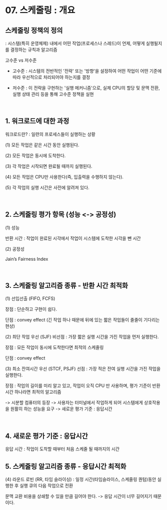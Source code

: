 # 07. 스케줄링 : 개요

## 스케줄링 정책의 정의
: 시스템(특히 운영체제) 내에서 어떤 작업(프로세스나 스레드)이 언제, 어떻게 실행될지를 결정하는 규칙과 알고리즘


고수준 vs 저수준


- 고수준 : 시스템의 전반적인 '전략' 또는 '방향'을 설정하여 어떤 작업이 어떤 기준에 따라 우선적으로 처리되어야 하는지를 결정

 
- 저수준 : 이 전략을 구현하는 '실행 메커니즘'으로, 실제 CPU의 할당 및 문맥 전환, 실행 상태 관리 등을 통해 고수준 정책을 실현

<br>

## 1. 워크로드에 대한 과정
워크로드란? : 일련의 프로세스들이 실행하는 상황


(1) 모든 작업은 같은 시간 동안 실행된다.


(2) 모든 작업은 동시에 도착한다.


(3) 각 작업은 시작되면 완료될 때까지 실행된다.


(4) 모든 작업은 CPU만 사용한다(즉, 입출력을 수행하지 않는다).


(5) 각 작업의 실행 시간은 사전에 알려져 있다.

<br>

## 2. 스케줄링 평가 항목 (성능 <-> 공정성)
(1) 성능


반환 시간 : 작업이 완료된 시각에서 작업이 시스템에 도착한 시각을 뺀 시간



(2) 공정성


Jain’s Fairness Index 

<br>

## 3. 스케줄링 알고리즘 종류 - 반환 시간 최적화
(1) 선입선출 (FIFO, FCFS) 


장점 : 단순하고 구현이 쉽다.


단점 : convey effect (긴 작업 하나 때문에 뒤에 있는 짧은 작업들이 줄줄이 기다리는 현상)




(2) 최단 작업 우선 (SJF) 비선점 : 가장 짧은 실행 시간을 가진 작업을 먼저 실행한다.


장점 : 모든 작업이 동시에 도착한다면 최적의 스케줄링 


단점 : convey effect 




(3) 최소 잔여시간 우선 (STCF, PSJF) 선점 : 가장 적은 잔여 실행 시간을 가진 작업을 실행한다.


장점 : 작업의 길이를 미리 알고 있고, 작업이 오직 CPU 만 사용하며, 평가 기준이 반환 시간 하나라면 최적의 알고리즘



-> 시분할 컴퓨터의 등장
-> 사용자는 터미널에서 작업하게 되어 시스템에게 상호작용을 원활히 하는 성능을 요구
-> 새로운 평가 기준 : 응답시간

<br>

## 4. 새로운 평가 기준 : 응답시간
응답 시간 : 작업이 도착할 때부터 처음 스케줄 될 때까지의 시간

## 5. 스케줄링 알고리즘 종류 - 응답시간 최적화
(4) 라운드 로빈 (RR, 타임 슬라이싱) : 일정 시간(타임슬라이스, 스케줄링 퀀텀)동안 실행한 후 실행 큐의 다음 작업으로 전환


문맥 교환 비용을 상쇄할 수 있을 만큼 길어야 한다. -> 응답 시간이 너무 길어지기 때문이다.




